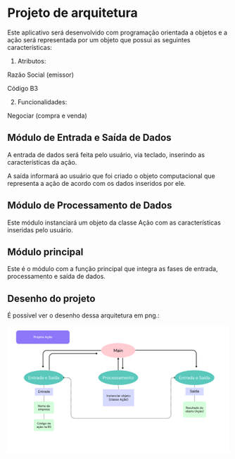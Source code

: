 # Projeto de arquitetura

Este aplicativo será desenvolvido com programação orientada a objetos e a ação será representada por um objeto que possui as seguintes características:

1. Atributos:

Razão Social (emissor)

Código B3



2. Funcionalidades:

Negociar (compra e venda)



## Módulo de Entrada e Saída de Dados

A entrada de dados será feita pelo usuário, via teclado, inserindo as características da ação.

A saída informará ao usuário que foi criado o objeto computacional que representa a ação de acordo com os dados inseridos por ele.


## Módulo de Processamento de Dados

Este módulo instanciará um objeto da classe Ação com as características inseridas pelo usuário.


## Módulo principal

Este é o módulo com a função principal que integra as fases de entrada, processamento e saída de dados.


## Desenho do projeto

É possível ver o desenho dessa arquitetura em png.:

![Desenho da Arquitetura](arquitetura.png)



